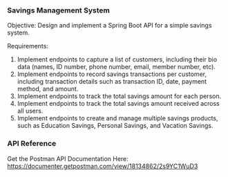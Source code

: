 ### Savings Management System

Objective:
Design and implement a Spring Boot API for a simple savings system.

Requirements:

1. Implement endpoints to capture a list of customers, including their bio data
(names, ID number, phone number, email, member number, etc).
2. Implement endpoints to record savings transactions per customer, including
transaction details such as transaction ID, date, payment method, and amount.
3. Implement endpoints to track the total savings amount for each person.
4. Implement endpoints to track the total savings amount received across all users.
5. Implement endpoints to create and manage multiple savings products, such as
Education Savings, Personal Savings, and Vacation Savings.

### API Reference
Get the Postman API Documentation Here:
https://documenter.getpostman.com/view/18134862/2s9YC1WuD3
